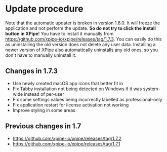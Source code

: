 # Update procedure

Note that the automatic updater is broken in version 1.6.0. It will freeze the application and not perform the update. **So do not try to click the install button in XPipe**!
You have to install it manually from https://github.com/xpipe-io/xpipe/releases/tag/1.7.3. You can easily do this as uninstalling the old version does not delete any user data. Installing a newer version of XPipe also automatically uninstalls any old ones, so you don't have to manually uninstall it.

## Changes in 1.7.3

- Use newly created macOS app icons that better fit in
- Fix Tabby installation not being detected on Windows if it was system-wide instead of per-user
- Fix some settings values being incorrectly labelled as professional-only
- Fix application restart for license activation not working
- Improve styling in some areas

## Previous changes in 1.7

- https://github.com/xpipe-io/xpipe/releases/tag/1.7.2
- https://github.com/xpipe-io/xpipe/releases/tag/1.7.1